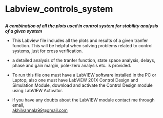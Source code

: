 # Labview_controls_system
##  
***A combination of all the plots used in control system for stability analysis of a given system***

* This Labview file includes all the plots and results of a given tranfer function. This will be helpful when solving problems related to control systems, just for cross verification.
* a detailed analysis of the tranfer function, state space analysis, delays, phase and gain margin, pole-zero analysis etc. is provided.
* To run this file one must have a LabVIEW software installed in the PC or Laptop, also one must have LabVIEW 201X Control Design and Simulation Module, download and activate the Control Design module using LabVIEW Activator. 

* if you have any doubts about the LabVIEW module contact me through email, <br/>akhilvannala99@gmail.com
